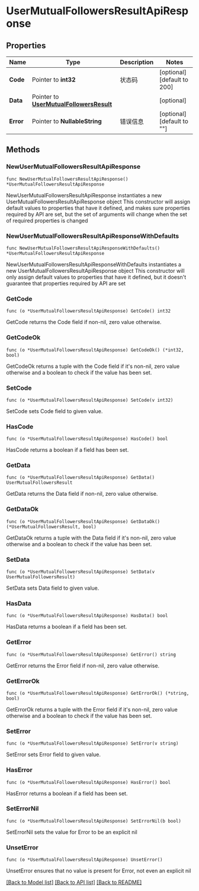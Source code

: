 # UserMutualFollowersResultApiResponse

## Properties

Name | Type | Description | Notes
------------ | ------------- | ------------- | -------------
**Code** | Pointer to **int32** | 状态码 | [optional] [default to 200]
**Data** | Pointer to [**UserMutualFollowersResult**](UserMutualFollowersResult.md) |  | [optional] 
**Error** | Pointer to **NullableString** | 错误信息 | [optional] [default to ""]

## Methods

### NewUserMutualFollowersResultApiResponse

`func NewUserMutualFollowersResultApiResponse() *UserMutualFollowersResultApiResponse`

NewUserMutualFollowersResultApiResponse instantiates a new UserMutualFollowersResultApiResponse object
This constructor will assign default values to properties that have it defined,
and makes sure properties required by API are set, but the set of arguments
will change when the set of required properties is changed

### NewUserMutualFollowersResultApiResponseWithDefaults

`func NewUserMutualFollowersResultApiResponseWithDefaults() *UserMutualFollowersResultApiResponse`

NewUserMutualFollowersResultApiResponseWithDefaults instantiates a new UserMutualFollowersResultApiResponse object
This constructor will only assign default values to properties that have it defined,
but it doesn't guarantee that properties required by API are set

### GetCode

`func (o *UserMutualFollowersResultApiResponse) GetCode() int32`

GetCode returns the Code field if non-nil, zero value otherwise.

### GetCodeOk

`func (o *UserMutualFollowersResultApiResponse) GetCodeOk() (*int32, bool)`

GetCodeOk returns a tuple with the Code field if it's non-nil, zero value otherwise
and a boolean to check if the value has been set.

### SetCode

`func (o *UserMutualFollowersResultApiResponse) SetCode(v int32)`

SetCode sets Code field to given value.

### HasCode

`func (o *UserMutualFollowersResultApiResponse) HasCode() bool`

HasCode returns a boolean if a field has been set.

### GetData

`func (o *UserMutualFollowersResultApiResponse) GetData() UserMutualFollowersResult`

GetData returns the Data field if non-nil, zero value otherwise.

### GetDataOk

`func (o *UserMutualFollowersResultApiResponse) GetDataOk() (*UserMutualFollowersResult, bool)`

GetDataOk returns a tuple with the Data field if it's non-nil, zero value otherwise
and a boolean to check if the value has been set.

### SetData

`func (o *UserMutualFollowersResultApiResponse) SetData(v UserMutualFollowersResult)`

SetData sets Data field to given value.

### HasData

`func (o *UserMutualFollowersResultApiResponse) HasData() bool`

HasData returns a boolean if a field has been set.

### GetError

`func (o *UserMutualFollowersResultApiResponse) GetError() string`

GetError returns the Error field if non-nil, zero value otherwise.

### GetErrorOk

`func (o *UserMutualFollowersResultApiResponse) GetErrorOk() (*string, bool)`

GetErrorOk returns a tuple with the Error field if it's non-nil, zero value otherwise
and a boolean to check if the value has been set.

### SetError

`func (o *UserMutualFollowersResultApiResponse) SetError(v string)`

SetError sets Error field to given value.

### HasError

`func (o *UserMutualFollowersResultApiResponse) HasError() bool`

HasError returns a boolean if a field has been set.

### SetErrorNil

`func (o *UserMutualFollowersResultApiResponse) SetErrorNil(b bool)`

 SetErrorNil sets the value for Error to be an explicit nil

### UnsetError
`func (o *UserMutualFollowersResultApiResponse) UnsetError()`

UnsetError ensures that no value is present for Error, not even an explicit nil

[[Back to Model list]](../README.md#documentation-for-models) [[Back to API list]](../README.md#documentation-for-api-endpoints) [[Back to README]](../README.md)


